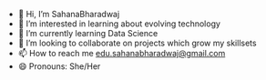 - 👋 Hi, I’m SahanaBharadwaj
- 👀 I’m interested in learning about evolving technology
- 🌱 I’m currently learning Data Science 
- 💞️ I’m looking to collaborate on projects which grow my skillsets
- 📫 How to reach me edu.sahanabharadwaj@gmail.com
- 😄 Pronouns: She/Her


<!---
SahanaBharadwaj21/SahanaBharadwaj21 is a ✨ special ✨ repository because its `README.md` (this file) appears on your GitHub profile.
You can click the Preview link to take a look at your changes.
--->
